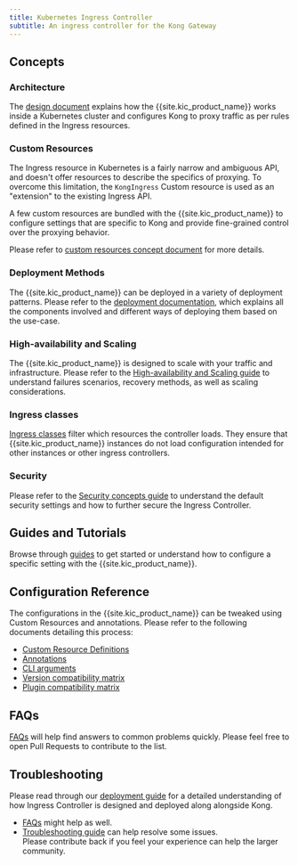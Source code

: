 ```yaml
---
title: Kubernetes Ingress Controller
subtitle: An ingress controller for the Kong Gateway
---
```


## Concepts

### Architecture

The [design document][design] explains how the {{site.kic_product_name}} works
inside a Kubernetes cluster and configures Kong to proxy traffic as per
rules defined in the Ingress resources.

### Custom Resources

The Ingress resource in Kubernetes is a fairly narrow and ambiguous API, and
doesn't offer resources to describe the specifics of proxying.
To overcome this limitation, the `KongIngress` Custom resource is used as an
"extension" to the existing Ingress API.

A few custom resources are bundled with the {{site.kic_product_name}} to
configure settings that are specific to Kong and provide fine-grained control
over the proxying behavior.

Please refer to [custom resources concept document][crd] for more details.

### Deployment Methods

The {{site.kic_product_name}} can be deployed in a variety of deployment patterns.
Please refer to the [deployment documentation](/kubernetes-ingress-controller/{{page.kong_version}}/concepts/deployment),
which explains all the components
involved and different ways of deploying them based on the use-case.

### High-availability and Scaling

The {{site.kic_product_name}} is designed to scale with your traffic
and infrastructure.
Please refer to the [High-availability and Scaling guide](/kubernetes-ingress-controller/{{page.kong_version}}/concepts/ha-and-scaling) to understand
failures scenarios, recovery methods, as well as scaling considerations.

### Ingress classes

[Ingress classes](/kubernetes-ingress-controller/{{page.kong_version}}/concepts/ingress-classes) filter which resources the
controller loads. They ensure that {{site.kic_product_name}} instances do not
load configuration intended for other instances or other ingress controllers.

### Security

Please refer to the [Security concepts guide](/kubernetes-ingress-controller/{{page.kong_version}}/concepts/security) to understand the
default security settings and how to further secure the Ingress Controller.

## Guides and Tutorials

Browse through [guides][guides] to get started or understand how to configure
a specific setting with the {{site.kic_product_name}}.

## Configuration Reference

The configurations in the {{site.kic_product_name}} can be tweaked using
Custom Resources and annotations.
Please refer to the following documents detailing this process:

- [Custom Resource Definitions](/kubernetes-ingress-controller/{{page.kong_version}}/references/custom-resources)
- [Annotations](/kubernetes-ingress-controller/{{page.kong_version}}/references/annotations)
- [CLI arguments](/kubernetes-ingress-controller/{{page.kong_version}}/references/cli-arguments)
- [Version compatibility matrix](/kubernetes-ingress-controller/{{page.kong_version}}/references/version-compatibility)
- [Plugin compatibility matrix](/kubernetes-ingress-controller/{{page.kong_version}}/references/plugin-compatibility)

## FAQs

[FAQs][faqs] will help find answers to common problems quickly.
Please feel free to open Pull Requests to contribute to the list.

## Troubleshooting

Please read through our [deployment guide][deployment] for a detailed
understanding of how Ingress Controller is designed and deployed
along alongside Kong.

- [FAQs][faqs] might help as well.
- [Troubleshooting guide][troubleshooting] can help
  resolve some issues.  
  Please contribute back if you feel your experience can help
  the larger community.

[annotations]: /kubernetes-ingress-controller/{{page.kong_version}}/references/annotations
[crd]: /kubernetes-ingress-controller/{{page.kong_version}}/concepts/custom-resources
[deployment]: /kubernetes-ingress-controller/{{page.kong_version}}/deployment/overview
[design]: /kubernetes-ingress-controller/{{page.kong_version}}/concepts/design
[faqs]: /kubernetes-ingress-controller/{{page.kong_version}}/faq
[troubleshooting]: /kubernetes-ingress-controller/{{page.kong_version}}/troubleshooting
[guides]: /kubernetes-ingress-controller/{{page.kong_version}}/guides/overview
